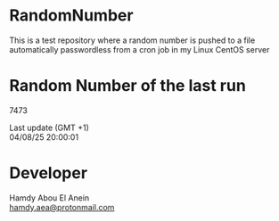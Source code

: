 # RandomNumber    
This is a test repository where a random number is pushed to a file automatically passwordless from a cron job in my Linux CentOS server    
# Random Number of the last run   
7473
      
Last update (GMT +1)    
04/08/25 20:00:01
# Developer    
Hamdy Abou El Anein   
hamdy.aea@protonmail.com
